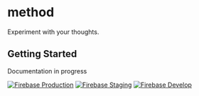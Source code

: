 # method

Experiment with your thoughts.

## Getting Started

Documentation in progress

[![Firebase Production](https://img.shields.io/badge/firebase-prd-FFCA28?logo=firebase)](https://console.firebase.google.com/project/method-gcp-prd/overview)
[![Firebase Staging](https://img.shields.io/badge/firebase-stg-lightgrey?logo=firebase)](https://console.firebase.google.com/project/method-gcp-stg/overview)
[![Firebase Develop](https://img.shields.io/badge/firebase-dev-lightgrey?logo=firebase)](https://console.firebase.google.com/project/method-gcp-dev/overview)
